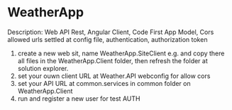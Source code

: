 # WeatherApp

Description: Web API Rest, Angular Client, Code First App Model, Cors allowed urls settled at config file, authentication, authorization token

1) create a new web sit, name WeatherApp.SiteClient e.g. and copy there all files in the WeatherApp.Client folder, then refresh the folder at solution explorer.
2) set your ouwn client URL at Weather.API webconfig for allow cors
3) set your API URL at common.services in common folder on WeatherApp.Client
4) run and register a new user for test AUTH
